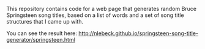 This repository contains code for a web page that generates random Bruce Springsteen song titles, based on a list of words and
a set of song title structures that I came up with.

You can see the result here: http://nlebeck.github.io/springsteen-song-title-generator/springsteen.html
